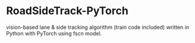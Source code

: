 # RoadSideTrack-PyTorch
vision-based lane &amp; side tracking algorithm (train code included) written in Python with PyTorch using fscn model.
